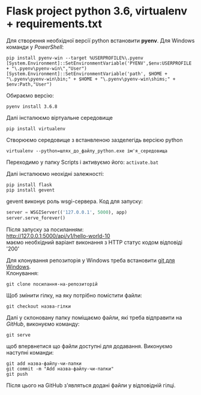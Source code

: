 # Flask project python 3.6, virtualenv + requirements.txt

Для створення необхідної версії python встановити **pyenv**. Для Windows команди у *PowerShell*:
```
pip install pyenv-win --target %USERPROFILE%\.pyenv 
[System.Environment]::SetEnvironmentVariable('PYENV',$env:USERPROFILE + "\.pyenv\pyenv-win\","User")
[System.Environment]::SetEnvironmentVariable('path', $HOME + "\.pyenv\pyenv-win\bin;" + $HOME + "\.pyenv\pyenv-win\shims;" + $env:Path,"User")
```

Обираємо версію:
```
pyenv install 3.6.8
  ``` 

Далі інсталюємо віртуальне середовище
```
pip install virtualenv
  ```

Створюємо середовище з встанвленою зазделегідь версією python
```
virtualenv --python=шлях_до_файлу_python.exe ім'я_середовища
  ```

Переходимо у папку Scripts і активуємо його:
`activate.bat`

Далі інсталюємо неохідні залежності:
```
pip install flask
pip install gevent
```
gevent виконує роль wsgi-сервера. Код для запуску:
```python
server = WSGIServer(('127.0.0.1', 5000), app)
server.serve_forever()
```
Після запуску за посиланням:<br/>
http://127.0.0.1:5000/api/v1/hello-world-10 <br/>маємо необхідний варіант виконання з HTTP статус кодом відповіді '200'

Для клонування репозиторія у Windows треба встановити [git для Windows](https://git-scm.com/download/win). <br/>
Клонування:
```
git clone посилання-на-репозиторій
  ```

Щоб змінити гілку, на яку потрібно помістити файли:
```
git checkout назва-гілки
  ```

Далі у склоновану папку поміщаємо файли, які треба відправити на *GitHub*, виконуємо команду:
```
git serve
  ```

щоб впервнетися що файли доступні для додавання. Виконуємо наступні команди:
```
git add назва-файлу-чи-папки
git commit -m "Add назва-файлу-чи-папки"
git push
```
Після цього на GitHub з'являться додані файли у відповідній гілці.
